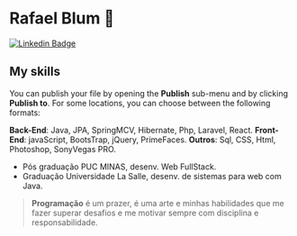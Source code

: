 # Rafael Blum 👋


[![Linkedin Badge](https://img.shields.io/badge/rafael-blum-237133114?style=flat-square&logo=Linkedin&logoColor=white&link=https://www.linkedin.com/in/rafael-blum-237133114s/)](https://www.linkedin.com/in/rafael-blum-237133114/) 

## My skills

You can publish your file by opening the **Publish** sub-menu and by clicking **Publish to**. For some locations, you can choose between the following formats:

**Back-End**: Java, JPA, SpringMCV, Hibernate, Php, Laravel, React.
**Front-End**: javaScript, BootsTrap, jQuery, PrimeFaces.
**Outros**: Sql, CSS, Html, Photoshop, SonyVegas PRO.
- Pós graduação PUC MINAS, desenv. Web FullStack.
- Graduação Universidade La Salle, desenv. de sistemas para web com Java.

> **Programação** é um prazer, é uma arte e minhas habilidades que me fazer superar desafios e me motivar sempre com disciplina e responsabilidade.
